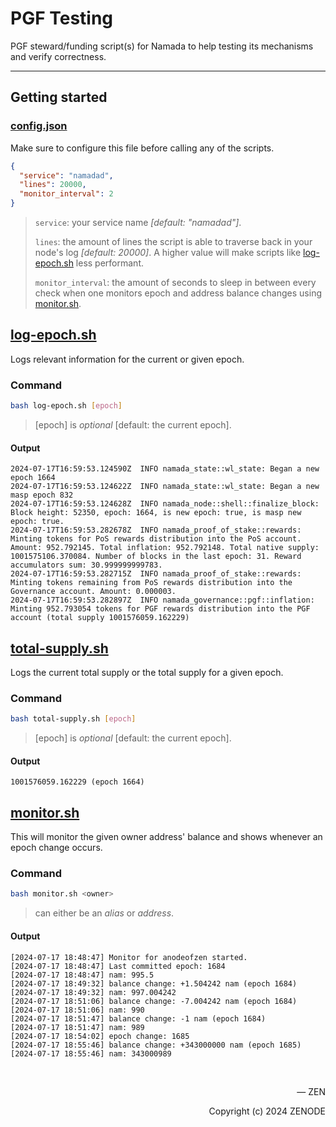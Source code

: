 # PGF Testing
PGF steward/funding script(s) for Namada to help testing its mechanisms and verify correctness.

---

## Getting started

### [config.json](config.json)

Make sure to configure this file before calling any of the scripts.

```json
{
  "service": "namadad",
  "lines": 20000,
  "monitor_interval": 2
}
```
> `service`: your service name _[default: "namadad"]_.
> 
> `lines`: the amount of lines the script is able to traverse back in your node's log _[default: 20000]_. A higher value will make scripts like [log-epoch.sh](./log-epoch.sh) less performant.
>
> `monitor_interval`: the amount of seconds to sleep in between every check when one monitors epoch and address balance changes using [monitor.sh](./monitor.sh).

## [log-epoch.sh](log-epoch.sh)

Logs relevant information for the current or given epoch.

### Command
```sh
bash log-epoch.sh [epoch]
```
> [epoch] is _optional_ [default: the current epoch].

#### Output
```log
2024-07-17T16:59:53.124590Z  INFO namada_state::wl_state: Began a new epoch 1664
2024-07-17T16:59:53.124622Z  INFO namada_state::wl_state: Began a new masp epoch 832
2024-07-17T16:59:53.124628Z  INFO namada_node::shell::finalize_block: Block height: 52350, epoch: 1664, is new epoch: true, is masp new epoch: true.
2024-07-17T16:59:53.282678Z  INFO namada_proof_of_stake::rewards: Minting tokens for PoS rewards distribution into the PoS account. Amount: 952.792145. Total inflation: 952.792148. Total native supply: 1001575106.370084. Number of blocks in the last epoch: 31. Reward accumulators sum: 30.999999999783.
2024-07-17T16:59:53.282715Z  INFO namada_proof_of_stake::rewards: Minting tokens remaining from PoS rewards distribution into the Governance account. Amount: 0.000003.
2024-07-17T16:59:53.282897Z  INFO namada_governance::pgf::inflation: Minting 952.793054 tokens for PGF rewards distribution into the PGF account (total supply 1001576059.162229)
```

## [total-supply.sh](total-supply.sh)

Logs the current total supply or the total supply for a given epoch.

### Command
```sh
bash total-supply.sh [epoch]
```
> [epoch] is _optional_ [default: the current epoch].

#### Output
```log
1001576059.162229 (epoch 1664)
```

## [monitor.sh](monitor.sh)

This will monitor the given owner address' balance and shows whenever an epoch change occurs.

### Command
```sh
bash monitor.sh <owner>
```
> <owner> can either be an _alias_ or _address_.

#### Output
```log
[2024-07-17 18:48:47] Monitor for anodeofzen started.
[2024-07-17 18:48:47] Last committed epoch: 1684
[2024-07-17 18:48:47] nam: 995.5
[2024-07-17 18:49:32] balance change: +1.504242 nam (epoch 1684)
[2024-07-17 18:49:32] nam: 997.004242
[2024-07-17 18:51:06] balance change: -7.004242 nam (epoch 1684)
[2024-07-17 18:51:06] nam: 990
[2024-07-17 18:51:47] balance change: -1 nam (epoch 1684)
[2024-07-17 18:51:47] nam: 989
[2024-07-17 18:54:02] epoch change: 1685
[2024-07-17 18:55:46] balance change: +343000000 nam (epoch 1685)
[2024-07-17 18:55:46] nam: 343000989
```

</br>

<p align="right">— ZEN</p>
<p align="right">Copyright (c) 2024 ZENODE</p>
